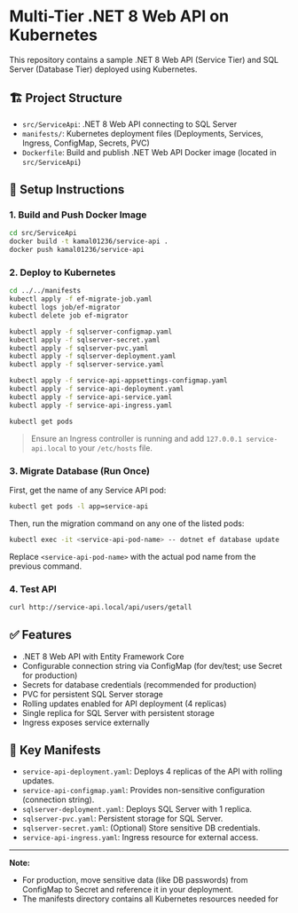 # Multi-Tier .NET 8 Web API on Kubernetes

This repository contains a sample .NET 8 Web API (Service Tier) and SQL Server (Database Tier) deployed using Kubernetes.

## 🏗 Project Structure

- `src/ServiceApi`: .NET 8 Web API connecting to SQL Server
- `manifests/`: Kubernetes deployment files (Deployments, Services, Ingress, ConfigMap, Secrets, PVC)
- `Dockerfile`: Build and publish .NET Web API Docker image (located in `src/ServiceApi`)

## 🚀 Setup Instructions

### 1. Build and Push Docker Image
```bash
cd src/ServiceApi
docker build -t kamal01236/service-api .
docker push kamal01236/service-api
```

### 2. Deploy to Kubernetes
```bash
cd ../../manifests
kubectl apply -f ef-migrate-job.yaml
kubectl logs job/ef-migrator
kubectl delete job ef-migrator

kubectl apply -f sqlserver-configmap.yaml
kubectl apply -f sqlserver-secret.yaml
kubectl apply -f sqlserver-pvc.yaml
kubectl apply -f sqlserver-deployment.yaml
kubectl apply -f sqlserver-service.yaml

kubectl apply -f service-api-appsettings-configmap.yaml
kubectl apply -f service-api-deployment.yaml
kubectl apply -f service-api-service.yaml
kubectl apply -f service-api-ingress.yaml

kubectl get pods
```

> Ensure an Ingress controller is running and add `127.0.0.1 service-api.local` to your `/etc/hosts` file.

### 3. Migrate Database (Run Once)
First, get the name of any Service API pod:
```bash
kubectl get pods -l app=service-api
```
Then, run the migration command on any one of the listed pods:
```bash
kubectl exec -it <service-api-pod-name> -- dotnet ef database update
```
Replace `<service-api-pod-name>` with the actual pod name from the previous command.

### 4. Test API
```bash
curl http://service-api.local/api/users/getall
```

## ✅ Features
- .NET 8 Web API with Entity Framework Core
- Configurable connection string via ConfigMap (for dev/test; use Secret for production)
- Secrets for database credentials (recommended for production)
- PVC for persistent SQL Server storage
- Rolling updates enabled for API deployment (4 replicas)
- Single replica for SQL Server with persistent storage
- Ingress exposes service externally

## 📁 Key Manifests

- `service-api-deployment.yaml`: Deploys 4 replicas of the API with rolling updates.
- `service-api-configmap.yaml`: Provides non-sensitive configuration (connection string).
- `sqlserver-deployment.yaml`: Deploys SQL Server with 1 replica.
- `sqlserver-pvc.yaml`: Persistent storage for SQL Server.
- `sqlserver-secret.yaml`: (Optional) Store sensitive DB credentials.
- `service-api-ingress.yaml`: Ingress resource for external access.

---

**Note:**  
- For production, move sensitive data (like DB passwords) from ConfigMap to Secret and reference it in your deployment.
- The manifests directory contains all Kubernetes resources needed for

